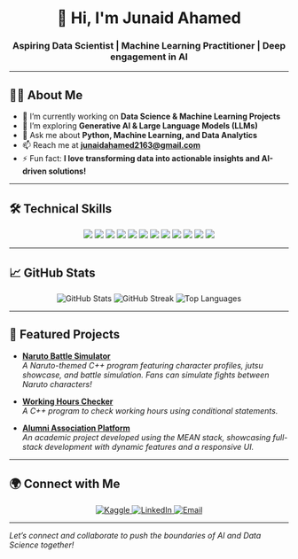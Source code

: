 <h1 align="center">🚀 Hi, I'm Junaid Ahamed</h1>
<h3 align="center">Aspiring Data Scientist | Machine Learning Practitioner | Deep engagement in AI</h3>

---

## 🧑‍💻 About Me

- 🔭 I’m currently working on **Data Science & Machine Learning Projects**
- 🌱 I’m exploring **Generative AI & Large Language Models (LLMs)**
- 💬 Ask me about **Python, Machine Learning, and Data Analytics**
- 📫 Reach me at **[junaidahamed2163@gmail.com](mailto:junaidahamed2163@gmail.com)**
- ⚡ Fun fact: **I love transforming data into actionable insights and AI-driven solutions!**

---

## 🛠️ Technical Skills

<p align="center">
  <img src="https://img.shields.io/badge/-Python-3776AB?style=for-the-badge&logo=python&logoColor=white" />
  <img src="https://img.shields.io/badge/-C++-00599C?style=for-the-badge&logo=c%2B%2B&logoColor=white" />
  <img src="https://img.shields.io/badge/-Jupyter-F37626?style=for-the-badge&logo=jupyter&logoColor=white" />
  <img src="https://img.shields.io/badge/-Pandas-150458?style=for-the-badge&logo=pandas&logoColor=white" />
  <img src="https://img.shields.io/badge/-NumPy-013243?style=for-the-badge&logo=numpy&logoColor=white" />
  <img src="https://img.shields.io/badge/-Scikit--Learn-F7931E?style=for-the-badge&logo=scikitlearn&logoColor=white" />
  <img src="https://img.shields.io/badge/-TensorFlow-FF6F00?style=for-the-badge&logo=tensorflow&logoColor=white" />
  <img src="https://img.shields.io/badge/-PyTorch-EE4C2C?style=for-the-badge&logo=pytorch&logoColor=white" />
  <img src="https://img.shields.io/badge/-SQL-CC2927?style=for-the-badge&logo=postgresql&logoColor=white" />
  <img src="https://img.shields.io/badge/-Power%20BI-F2C811?style=for-the-badge&logo=powerbi&logoColor=black" />
  <img src="https://img.shields.io/badge/-Git-F05032?style=for-the-badge&logo=git&logoColor=white" />
  <img src="https://img.shields.io/badge/-Docker-2496ED?style=for-the-badge&logo=docker&logoColor=white" />
</p>

---

## 📈 GitHub Stats

<p align="center">
  <img src="https://github-readme-stats.vercel.app/api?username=junaidsj&show_icons=true&theme=radical" alt="GitHub Stats" />
  <img src="https://github-readme-streak-stats.herokuapp.com/?user=junaidsj&theme=radical" alt="GitHub Streak" />
  <img src="https://github-readme-stats.vercel.app/api/top-langs/?username=junaidsj&layout=compact&theme=radical" alt="Top Languages" />
</p>

---

## 🚀 Featured Projects

- **[Naruto Battle Simulator](https://github.com/junaidsj/naruto)**  
  *A Naruto-themed C++ program featuring character profiles, jutsu showcase, and battle simulation. Fans can simulate fights between Naruto characters!*

- **[Working Hours Checker](https://github.com/junaidsj/hours)**  
  *A C++ program to check working hours using conditional statements.*

- **[Alumni Association Platform](https://github.com/junaidsj/AlumniAssociation)**  
  *An academic project developed using the MEAN stack, showcasing full-stack development with dynamic features and a responsive UI.*

---

## 🌍 Connect with Me

<p align="center">
  <a href="https://www.kaggle.com/junaid2163" target="_blank">
    <img src="https://img.shields.io/badge/Kaggle-20BEFF?style=for-the-badge&logo=kaggle&logoColor=white" alt="Kaggle" />
  </a>
  <a href="https://www.linkedin.com/in/junaid-ahamed-664450283" target="_blank">
    <img src="https://img.shields.io/badge/LinkedIn-0A66C2?style=for-the-badge&logo=linkedin&logoColor=white" alt="LinkedIn" />
  </a>
  <a href="mailto:junaidahamed2163@gmail.com" target="_blank">
    <img src="https://img.shields.io/badge/-Email-D14836?style=for-the-badge&logo=gmail&logoColor=white" alt="Email" />
  </a>
</p>

---

*Let’s connect and collaborate to push the boundaries of AI and Data Science together!*

